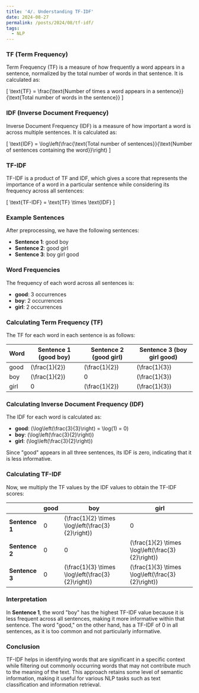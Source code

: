 ```yaml
---
title: '4/. Understanding TF-IDF'
date: 2024-08-27
permalink: /posts/2024/08/tf-idf/
tags:
  - NLP
---
```



### TF (Term Frequency)
Term Frequency (TF) is a measure of how frequently a word appears in a sentence, normalized by the total number of words in that sentence. It is calculated as:

\[
\text{TF} = \frac{\text{Number of times a word appears in a sentence}}{\text{Total number of words in the sentence}}
\]

### IDF (Inverse Document Frequency)
Inverse Document Frequency (IDF) is a measure of how important a word is across multiple sentences. It is calculated as:

\[
\text{IDF} = \log\left(\frac{\text{Total number of sentences}}{\text{Number of sentences containing the word}}\right)
\]

### TF-IDF
TF-IDF is a product of TF and IDF, which gives a score that represents the importance of a word in a particular sentence while considering its frequency across all sentences:

\[
\text{TF-IDF} = \text{TF} \times \text{IDF}
\]

### Example Sentences
After preprocessing, we have the following sentences:
- **Sentence 1**: good boy
- **Sentence 2**: good girl
- **Sentence 3**: boy girl good

### Word Frequencies
The frequency of each word across all sentences is:
- **good**: 3 occurrences
- **boy**: 2 occurrences
- **girl**: 2 occurrences

### Calculating Term Frequency (TF)
The TF for each word in each sentence is as follows:

| Word  | Sentence 1 (good boy) | Sentence 2 (good girl) | Sentence 3 (boy girl good) |
|-------|-----------------------|------------------------|----------------------------|
| good  | \(\frac{1}{2}\)        | \(\frac{1}{2}\)        | \(\frac{1}{3}\)            |
| boy   | \(\frac{1}{2}\)        | 0                      | \(\frac{1}{3}\)            |
| girl  | 0                      | \(\frac{1}{2}\)        | \(\frac{1}{3}\)            |

### Calculating Inverse Document Frequency (IDF)
The IDF for each word is calculated as:

- **good**: \(\log\left(\frac{3}{3}\right) = \log(1) = 0\)
- **boy**: \(\log\left(\frac{3}{2}\right)\)
- **girl**: \(\log\left(\frac{3}{2}\right)\)

Since "good" appears in all three sentences, its IDF is zero, indicating that it is less informative.

### Calculating TF-IDF
Now, we multiply the TF values by the IDF values to obtain the TF-IDF scores:

|          | good | boy | girl |
|----------|------|-----|------|
| **Sentence 1** | 0    | \(\frac{1}{2} \times \log\left(\frac{3}{2}\right)\) | 0    |
| **Sentence 2** | 0    | 0   | \(\frac{1}{2} \times \log\left(\frac{3}{2}\right)\) |
| **Sentence 3** | 0    | \(\frac{1}{3} \times \log\left(\frac{3}{2}\right)\) | \(\frac{1}{3} \times \log\left(\frac{3}{2}\right)\) |

### Interpretation
In **Sentence 1**, the word "boy" has the highest TF-IDF value because it is less frequent across all sentences, making it more informative within that sentence. The word "good," on the other hand, has a TF-IDF of 0 in all sentences, as it is too common and not particularly informative.

### Conclusion
TF-IDF helps in identifying words that are significant in a specific context while filtering out commonly occurring words that may not contribute much to the meaning of the text. This approach retains some level of semantic information, making it useful for various NLP tasks such as text classification and information retrieval.


